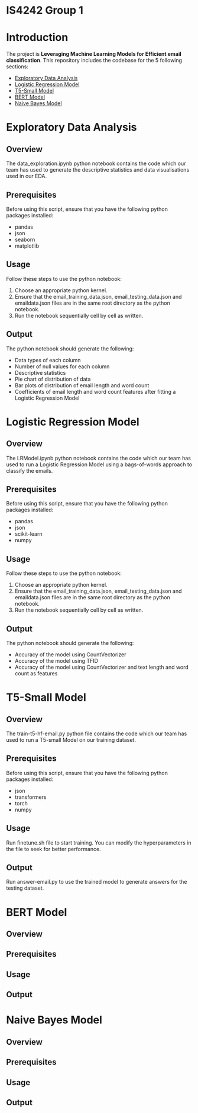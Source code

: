 # IS4242 Group 1

# Introduction
The project is **Leveraging Machine Learning Models for Efficient email classification**. This repository includes the codebase for the 5 following sections:
- [Exploratory Data Analysis](data_exploration.ipynb)
- [Logistic Regression Model](LRModel.ipynb)
- [T5-Small Model](train-t5-hf-email.py)
- [BERT Model](BERTModel.ipynb)
- [Naive Bayes Model](NaiveBayesModel.ipynb)

# Exploratory Data Analysis
## Overview
The data_exploration.ipynb python notebook contains the code which our team has used to generate the descriptive statistics and data visualisations used in our EDA.

## Prerequisites
Before using this script, ensure that you have the following python packages installed:
- pandas
- json
- seaborn
- matplotlib

## Usage
Follow these steps to use the python notebook:

1. Choose an appropriate python kernel.
2. Ensure that the email_training_data.json, email_testing_data.json and emaildata.json files are in the same root directory as the python notebook.
3. Run the notebook sequentially cell by cell as written.

## Output
The python notebook should generate the following:
- Data types of each column
- Number of null values for each column
- Descriptive statistics
- Pie chart of distribution of data
- Bar plots of distribution of email length and word count
- Coefficients of email length and word count features after fitting a Logistic Regression Model

# Logistic Regression Model
## Overview
The LRModel.ipynb python notebook contains the code which our team has used to run a Logistic Regression Model using a bags-of-words approach to classify the emails.

## Prerequisites
Before using this script, ensure that you have the following python packages installed:
- pandas
- json
- scikit-learn
- numpy

## Usage
Follow these steps to use the python notebook:

1. Choose an appropriate python kernel.
2. Ensure that the email_training_data.json, email_testing_data.json and emaildata.json files are in the same root directory as the python notebook.
3. Run the notebook sequentially cell by cell as written.

## Output
The python notebook should generate the following:
- Accuracy of the model using CountVectorizer
- Accuracy of the model using TFID
- Accuracy of the model using CountVectorizer and text length and word count as features

# T5-Small Model
## Overview
The train-t5-hf-email.py python file contains the code which our team has used to run a T5-small Model on our training dataset.

## Prerequisites
Before using this script, ensure that you have the following python packages installed:
- json
- transformers
- torch
- numpy

## Usage
Run finetune.sh file to start training. You can modify the hyperparameters in the file to seek for better performance.

## Output
Run answer-email.py to use the trained model to generate answers for the testing dataset.

# BERT Model
## Overview

## Prerequisites

## Usage

## Output

# Naive Bayes Model
## Overview

## Prerequisites

## Usage

## Output
